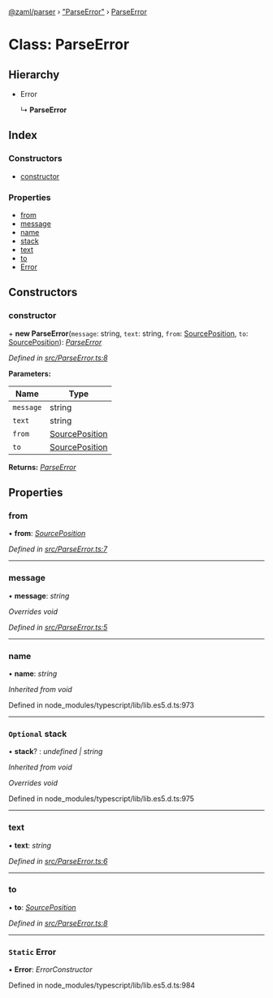 [@zaml/parser](../README.md) › ["ParseError"](../modules/_parseerror_.md) › [ParseError](_parseerror_.parseerror.md)

# Class: ParseError

## Hierarchy

* Error

  ↳ **ParseError**

## Index

### Constructors

* [constructor](_parseerror_.parseerror.md#constructor)

### Properties

* [from](_parseerror_.parseerror.md#from)
* [message](_parseerror_.parseerror.md#message)
* [name](_parseerror_.parseerror.md#name)
* [stack](_parseerror_.parseerror.md#optional-stack)
* [text](_parseerror_.parseerror.md#text)
* [to](_parseerror_.parseerror.md#to)
* [Error](_parseerror_.parseerror.md#static-error)

## Constructors

###  constructor

\+ **new ParseError**(`message`: string, `text`: string, `from`: [SourcePosition](../interfaces/_textstream_.sourceposition.md), `to`: [SourcePosition](../interfaces/_textstream_.sourceposition.md)): *[ParseError](_parseerror_.parseerror.md)*

*Defined in [src/ParseError.ts:8](https://github.com/nexushubs/zaml-lang/blob/ee5fea7/packages/zaml-parser/src/ParseError.ts#L8)*

**Parameters:**

Name | Type |
------ | ------ |
`message` | string |
`text` | string |
`from` | [SourcePosition](../interfaces/_textstream_.sourceposition.md) |
`to` | [SourcePosition](../interfaces/_textstream_.sourceposition.md) |

**Returns:** *[ParseError](_parseerror_.parseerror.md)*

## Properties

###  from

• **from**: *[SourcePosition](../interfaces/_textstream_.sourceposition.md)*

*Defined in [src/ParseError.ts:7](https://github.com/nexushubs/zaml-lang/blob/ee5fea7/packages/zaml-parser/src/ParseError.ts#L7)*

___

###  message

• **message**: *string*

*Overrides void*

*Defined in [src/ParseError.ts:5](https://github.com/nexushubs/zaml-lang/blob/ee5fea7/packages/zaml-parser/src/ParseError.ts#L5)*

___

###  name

• **name**: *string*

*Inherited from void*

Defined in node_modules/typescript/lib/lib.es5.d.ts:973

___

### `Optional` stack

• **stack**? : *undefined | string*

*Inherited from void*

*Overrides void*

Defined in node_modules/typescript/lib/lib.es5.d.ts:975

___

###  text

• **text**: *string*

*Defined in [src/ParseError.ts:6](https://github.com/nexushubs/zaml-lang/blob/ee5fea7/packages/zaml-parser/src/ParseError.ts#L6)*

___

###  to

• **to**: *[SourcePosition](../interfaces/_textstream_.sourceposition.md)*

*Defined in [src/ParseError.ts:8](https://github.com/nexushubs/zaml-lang/blob/ee5fea7/packages/zaml-parser/src/ParseError.ts#L8)*

___

### `Static` Error

▪ **Error**: *ErrorConstructor*

Defined in node_modules/typescript/lib/lib.es5.d.ts:984
